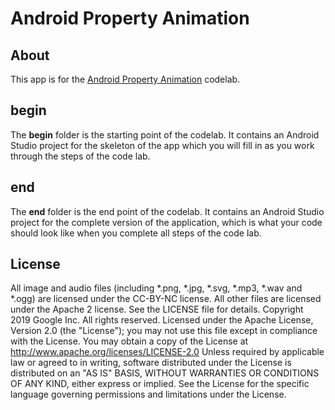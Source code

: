 Android Property Animation
================================
## About
This app is for the [Android Property Animation](https://developer.android.com/codelabs/advanced-android-kotlin-training-property-animation/index.html) codelab.

## begin
The **begin** folder is the starting point of the codelab.
It contains an Android Studio project for the skeleton of the app which
you will fill in as you work through the steps of the code lab.

## end
The **end** folder is the end point of the codelab.
It contains an Android Studio project for the complete version of the application,
which is what your code should look like when you complete all steps of the
code lab.

## License
All image and audio files (including *.png, *.jpg, *.svg, *.mp3, *.wav
and *.ogg) are licensed under the CC-BY-NC license. All other files are
licensed under the Apache 2 license. See the LICENSE file for details.
    Copyright 2019 Google Inc. All rights reserved.
    Licensed under the Apache License, Version 2.0 (the "License");
    you may not use this file except in compliance with the License.
    You may obtain a copy of the License at
        http://www.apache.org/licenses/LICENSE-2.0
    Unless required by applicable law or agreed to in writing, software
    distributed under the License is distributed on an "AS IS" BASIS,
    WITHOUT WARRANTIES OR CONDITIONS OF ANY KIND, either express or implied.
    See the License for the specific language governing permissions and
    limitations under the License.

